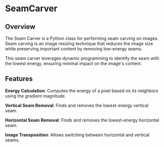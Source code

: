 # SeamCarver
## Overview
The Seam Carver is a Python class for performing seam carving on images. Seam carving is an image resizing technique that reduces the image size while preserving important content by removing low-energy seams.

This seam carver leverages dynamic programming to identify the seam with the lowest energy, ensuring minimal impact on the image's content.

## Features
**Energy Calculation**: Computes the energy of a pixel based on its neighbors using the gradient magnitude.

**Vertical Seam Removal**: Finds and removes the lowest-energy vertical seam.

**Horizontal Seam Removal**: Finds and removes the lowest-energy horizontal seam.

**Image Transposition**: Allows switching between horizontal and vertical seams.
